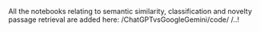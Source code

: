 All the notebooks relating to semantic similarity, classification and novelty passage retrieval are added here: /ChatGPTvsGoogleGemini/code/
/..!
